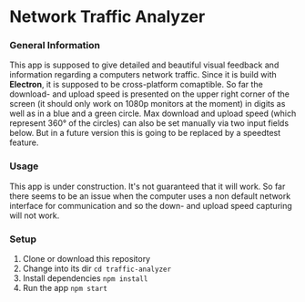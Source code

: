 # Network Traffic Analyzer

### General Information
This app is supposed to give detailed and beautiful visual feedback and information regarding a computers network traffic. Since it is build with **Electron**, it is supposed to be cross-platform comaptible.
So far the download- and upload speed is presented on the upper right corner of the screen (it should only work on 1080p monitors at the moment) in digits as well as in a blue and a green circle. Max download and upload speed (which represent 360° of the circles) can also be set manually via two input fields below. But in a future version this is going to be replaced by a speedtest feature.

### Usage
This app is under construction. It's not guaranteed that it will work. So far there seems to be an issue when the computer uses a non default network interface for communication and so the down- and upload speed capturing will not work.

### Setup
1. Clone or download this repository
2. Change into its dir `cd traffic-analyzer`
3. Install dependencies `npm install`
4. Run the app `npm start`
